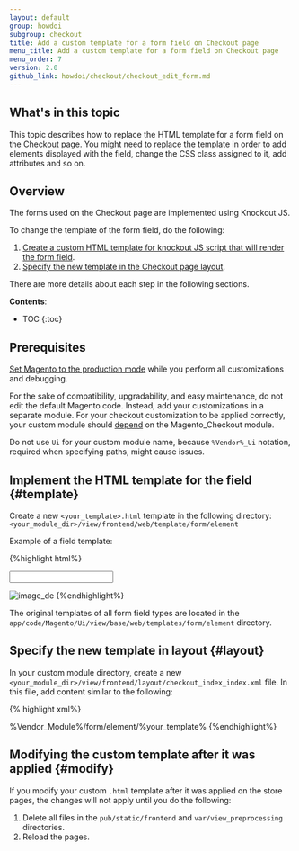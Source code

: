 ```yaml
---
layout: default
group: howdoi
subgroup: checkout
title: Add a custom template for a form field on Checkout page
menu_title: Add a custom template for a form field on Checkout page
menu_order: 7
version: 2.0
github_link: howdoi/checkout/checkout_edit_form.md
---
```


<h2> What's in this topic</h2>
This topic describes how to replace the HTML template for a form field on the Checkout page. You might need to replace the template in order to add elements displayed with the field, change the CSS class assigned to it, add attributes and so on.

<h2> Overview </h2>

The forms used on the Checkout page are implemented using Knockout JS. 

To change the template of the form field, do the following:

1. [Create a custom HTML template for knockout JS script that will render the form field](#template).
2. [Specify the new template in the Checkout page layout](#layout).

There are more details about each step in the following sections.

**Contents**:

* TOC
{:toc}

## Prerequisites 

[Set Magento to the production mode]({{site.gdeurl}}config-guide/cli/config-cli-subcommands-mode.html) while you perform all customizations and debugging. 

For the sake of compatibility, upgradability, and easy maintenance, do not edit the default Magento code. Instead, add your customizations in a separate module. For your checkout customization to be applied correctly, your custom module should [depend]({{site.gdeurl}}extension-dev-guide/build/composer-integration.html) on the Magento_Checkout module.

Do not use `Ui` for your custom module name, because `%Vendor%_Ui` notation, required when specifying paths, might cause issues. 

## Implement the HTML template for the field {#template}

Create a new `<your_template>.html` template in the following directory: `<your_module_dir>/view/frontend/web/template/form/element`

Example of a field template:

{%highlight html%}
<!-- input field element and corresponding bindings -->
<input class="input-text" type="text" data-bind="
    value: value,
    valueUpdate: 'keyup',
    hasFocus: focused,
    attr: {
        name: inputName,
        placeholder: placeholder,
        'aria-describedby': noticeId,
        id: uid,
        disabled: disabled
    }" />
<!-- additional content -->
<img src="%path_to_image%" alt="image_de"/>
{%endhighlight%}

<div class="bs-callout bs-callout-info" id="info">
<p>The original templates of all form field types are located in the <code>app/code/Magento/Ui/view/base/web/templates/form/element</code> directory.</p>
</div>

## Specify the new template in layout {#layout}

In your custom module directory, create a new `<your_module_dir>/view/frontend/layout/checkout_index_index.xml` file. 
In this file, add content similar to the following:

{% highlight xml%}
<?xml version="1.0"?>
<page xmlns:xsi="http://www.w3.org/2001/XMLSchema-instance" layout="1column" xsi:noNamespaceSchemaLocation="urn:magento:framework:View/Layout/etc/page_configuration.xsd">
    <body>
        <referenceBlock name="checkout.root">
            <arguments>
                <argument name="jsLayout" xsi:type="array">
                    <item name="components" xsi:type="array">
                        <item name="checkout" xsi:type="array">
                            <item name="children" xsi:type="array">
                                <item name="steps" xsi:type="array">
                                    <item name="children" xsi:type="array">
                                        <item name="shipping-step" xsi:type="array">
                                            <item name="children" xsi:type="array">
                                                <item name="shippingAddress" xsi:type="array">
                                                    <item name="children" xsi:type="array">
                                                        <!-- The name of the form the field belongs to -->
                                                        <item name="shipping-address-fieldset" xsi:type="array">
                                                            <item name="children" xsi:type="array">
                                                                <!-- the field you are customizing -->
                                                                <item name="telephone" xsi:type="array">
                                                                    <item name="config" xsi:type="array">
                                                                        <!-- Assigning a new template -->
                                                                        <item name="elementTmpl" xsi:type="string">%Vendor_Module%/form/element/%your_template%</item>
                                                                    </item>
                                                                </item>
                                                            </item>
                                                        </item>
                                                    </item>
                                                </item>
                                            </item>
                                        </item>
                                    </item>
                                </item>
                            </item>
                        </item>
                    </item>
                </argument>
            </arguments>
        </referenceBlock>
    </body>
</page>
{%endhighlight%}

## Modifying the custom template after it was applied {#modify}

If you modify your custom `.html` template after it was applied on the store pages, the changes will not apply until you do the following: 

1. Delete all files in the `pub/static/frontend` and `var/view_preprocessing` directories.
2. Reload the pages.


